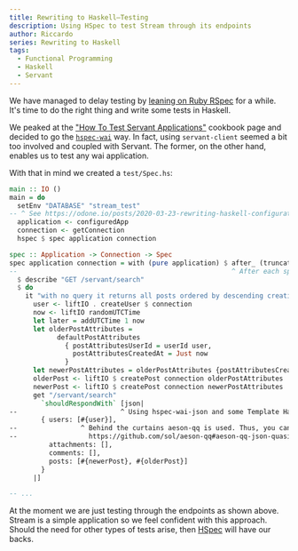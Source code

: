 ```yaml
---
title: Rewriting to Haskell–Testing
description: Using HSpec to test Stream through its endpoints
author: Riccardo
series: Rewriting to Haskell
tags:
  - Functional Programming
  - Haskell
  - Servant
---
```


We have managed to delay testing by [leaning on Ruby RSpec](https://odone.io/posts/2020-03-30-rails/) for a while. It's time to do the right thing and write some tests in Haskell.

We peaked at the ["How To Test Servant Applications"](https://docs.servant.dev/en/stable/cookbook/testing/Testing.html) cookbook page and decided to go the [`hspec-wai`](https://hackage.haskell.org/package/hspec-wai) way. In fact, using `servant-client` seemed a bit too involved and coupled with Servant. The former, on the other hand, enables us to test any wai application.

With that in mind we created a `test/Spec.hs`:

```hs
main :: IO ()
main = do
  setEnv "DATABASE" "stream_test"
-- ^ See https://odone.io/posts/2020-03-23-rewriting-haskell-configuration.html for the why.
  application <- configuredApp
  connection <- getConnection
  hspec $ spec application connection

spec :: Application -> Connection -> Spec
spec application connection = with (pure application) $ after_ (truncateTables connection)
--                                                      ^ After each spec item truncate tables.
  $ describe "GET /servant/search"
  $ do
    it "with no query it returns all posts ordered by descending creation date" $ do
      user <- liftIO . createUser $ connection
      now <- liftIO randomUTCTime
      let later = addUTCTime 1 now
      let olderPostAttributes =
            defaultPostAttributes
              { postAttributesUserId = userId user,
                postAttributesCreatedAt = Just now
              }
      let newerPostAttributes = olderPostAttributes {postAttributesCreatedAt = Just later}
      olderPost <- liftIO $ createPost connection olderPostAttributes
      newerPost <- liftIO $ createPost connection newerPostAttributes
      get "/servant/search"
        `shouldRespondWith` [json|
--                          ^ Using hspec-wai-json and some Template Haskell to generate JSON.
        { users: [#{user}],
--                ^ Behind the curtains aeson-qq is used. Thus, you can interpolate variables:
--                  https://github.com/sol/aeson-qq#aeson-qq-json-quasiquoter-for-haskell
          attachments: [],
          comments: [],
          posts: [#{newerPost}, #{olderPost}]
        }
      |]

-- ...
```

At the moment we are just testing through the endpoints as shown above. Stream is a simple application so we feel confident with this approach. Should the need for other types of tests arise, then [HSpec](https://hspec.github.io/) will have our backs.
